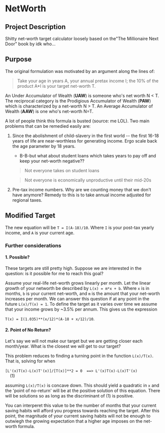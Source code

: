 # NetWorth
## Project Description
Shitty net-worth target calculator loosely based on the"The Millionaire Next Door" book by idk who...

## Purpose
The original formulation was motivated by an argument along the lines of:

> Take your age in years A, your annual pretax income I; the 10% of the product A*I is your target net-worth T.

An Under Accumulator of Wealth (**UAW**) is someone who's net worth N < T. The reciprocal category is the Prodigious Accumulator of Wealth (**PAW**) which is characterized by a net-worth N > T. An Average Accumulator of Wealth (**AAW**) is one who's net-worth N=T.

A lot of people think this formula is busted (source: me LOL). Two main problems that can be remedied easily are:

1. Since the abolishment of child-slavery in the first world -- the first 16-18 years of life are near-worthless for generating income. Ergo scale back the age parameter by 18 years.
    * B-B-but what about student loans which takes years to pay off and keep your net-worth negative?? 
    > Not everyone takes on student loans

    > Not everyone is economically unproductive until their mid-20s
2. Pre-tax income numbers. Why are we counting money that we don't have anymore? Remedy to this is to take annual income adjusted for regional taxes.

## Modified Target
The new equation will be `T = I(A-18)/10`. Where `I` is your post-tax yearly income, and `A` is your current age.

### Further considerations

#### **1. Possible?**
These targets are still pretty high. Suppose we are interested in the question: is it possible for me to reach this goal?

Assume your real-life net-worth grows linearly per month. Let the linear growth of your networth be described by `L(x) = m*x + b`. Where `x` is in months, `b` is your current net-worth, and `m` is the amount that your net-worth increases per month. We can answer this question if at any point in the future `L(x)/T(x) = 1`. To define the target as it varies over time we assume that your income grows by ~3.5% per annum. This gives us the expression 

`T(x) = I(1.035)**(x/12)*(A-18 + x/12)/10`.

#### **2. Point of No Return?**
Let's say we will not make our target but we are getting closer each month/year. What is the closest we will get to our target?

This problem reduces to finding a turning point in the function `L(x)/T(x)`. That is, solving for when

`[L'(x)T(x)-L(x)T'(x)]/[T(x)]**2 = 0  ==> L'(x)T(x)-L(x)T'(x)` &nbsp; &nbsp; &nbsp; &nbsp; &nbsp; &nbsp; &nbsp; &nbsp; &nbsp; &nbsp; &nbsp; (1)

assuming `L(x)/T(x)` is concave down. This should yield a quadratic in `x` and the 'point of no-return' will be at the positive solution of this equation. There will be solutions so as long as the discriminant of (1) is positive. 

You can interperet this value to be the number of months that your current saving habits will afford you progress towards reaching the target. After this point, the magnitude of your current saving habits will not be enough to outwiegh the growing expectation that a higher age imposes on the net-worth formula.
